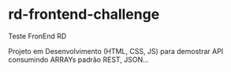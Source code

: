 # rd-frontend-challenge
Teste FronEnd RD

Projeto em Desenvolvimento (HTML, CSS, JS) para demostrar API consumindo ARRAYs padrão REST, JSON...
